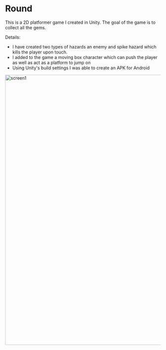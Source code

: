 # Round

This is a 2D platformer game I created in Unity. The goal of the game is to collect all the gems.

Details:
- I have created two types of hazards an enemy and spike hazard which kills the player upon touch.
- I added to the game a moving box character which can push the player as well as act as a platform to jump on
- Using Unity's build settings I was able to create an APK for Android

<img width="873" alt="screen1" src="https://cloud.githubusercontent.com/assets/15070059/16358392/d586f7d6-3adf-11e6-906f-788c4f4d03b8.png">
